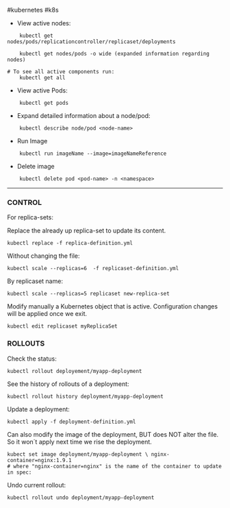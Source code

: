  #kubernetes #k8s 


* View active nodes:
```
	kubectl get nodes/pods/replicationcontroller/replicaset/deployments

	kubectl get nodes/pods -o wide (expanded information regarding nodes)

# To see all active components run:
	kubectl get all
```

* View active Pods:
```
	kubectl get pods
```

* Expand detailed information about a node/pod:
```
	kubectl describe node/pod <node-name>
```

* Run Image 
```
	kubectl run imageName --image=imageNameReference
```


* Delete image
```
	kubectl delete pod <pod-name> -n <namespace>
```



****

### CONTROL

For replica-sets:

Replace the already up replica-set to update its content.

``` 
kubectl replace -f replica-definition.yml
```

 Without changing the file:
 
```
kubectl scale --replicas=6  -f replicaset-definition.yml
```

By replicaset name:

```
kubectl scale --replicas=5 replicaset new-replica-set 
```

Modify manually a Kubernetes object that is active. Configuration changes will be applied once we exit.

```
kubectl edit replicaset myReplicaSet
```


### ROLLOUTS

Check the status:

``` 
kubectl rollout deployement/myapp-deployment
```

See the history of rollouts of a deployment:

```
kubectl rollout history deployment/myapp-deployment
```

Update a deployment:

```
kubectl apply -f deployment-definition.yml
```

Can also modify the image of the deployment, BUT does NOT alter the file. So it won´t apply next time we rise the deployment.

```
kubect set image deployment/myapp-deployment \ nginx-container=nginx:1.9.1
# where "nginx-container=nginx" is the name of the container to update in spec:
```

Undo current rollout:

```
kubectl rollout undo deployment/myapp-deployment
```

